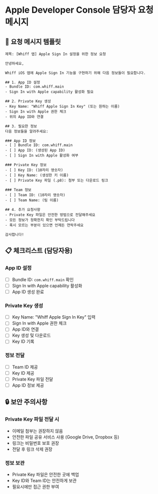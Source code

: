 # Apple Developer Console 담당자 요청 메시지

## 📧 요청 메시지 템플릿

```
제목: [Whiff 앱] Apple Sign In 설정을 위한 정보 요청

안녕하세요,

Whiff iOS 앱에 Apple Sign In 기능을 구현하기 위해 다음 정보들이 필요합니다.

## 1. App ID 설정
- Bundle ID: com.whiff.main
- Sign In with Apple capability 활성화 필요

## 2. Private Key 생성
- Key Name: "Whiff Apple Sign In Key" (또는 원하는 이름)
- Sign In with Apple 권한 체크
- 위의 App ID와 연결

## 3. 필요한 정보
다음 정보들을 알려주세요:

### App ID 정보
- [ ] Bundle ID: com.whiff.main
- [ ] App ID: (생성된 App ID)
- [ ] Sign In with Apple 활성화 여부

### Private Key 정보  
- [ ] Key ID: (10자리 영숫자)
- [ ] Key Name: (생성한 키 이름)
- [ ] Private Key 파일 (.p8): 첨부 또는 다운로드 링크

### Team 정보
- [ ] Team ID: (10자리 영숫자)
- [ ] Team Name: (팀 이름)

## 4. 추가 요청사항
- Private Key 파일은 안전한 방법으로 전달해주세요
- 모든 정보가 정확한지 확인 부탁드립니다
- 혹시 모르는 부분이 있으면 언제든 연락주세요

감사합니다!
```

## 📋 체크리스트 (담당자용)

### App ID 설정
- [ ] Bundle ID: `com.whiff.main` 확인
- [ ] Sign In with Apple capability 활성화
- [ ] App ID 생성 완료

### Private Key 생성
- [ ] Key Name: "Whiff Apple Sign In Key" 입력
- [ ] Sign In with Apple 권한 체크
- [ ] App ID와 연결
- [ ] Key 생성 및 다운로드
- [ ] Key ID 기록

### 정보 전달
- [ ] Team ID 제공
- [ ] Key ID 제공  
- [ ] Private Key 파일 전달
- [ ] App ID 정보 제공

## 🔒 보안 주의사항

### Private Key 파일 전달 시
- 이메일 첨부는 권장하지 않음
- 안전한 파일 공유 서비스 사용 (Google Drive, Dropbox 등)
- 링크는 비밀번호 보호 권장
- 전달 후 링크 삭제 권장

### 정보 보관
- Private Key 파일은 안전한 곳에 백업
- Key ID와 Team ID는 안전하게 보관
- 필요시에만 접근 권한 부여 
